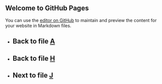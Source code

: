 

## Welcome to GitHub Pages

You can use the [editor on GitHub](https://github.com/samuelbetio/alphabet.file/edit/master/A/B/C/D/E/F/G/H/I/README.md) to maintain and preview the content for your website in Markdown files.

- ## **Back** to file [A](../../../../../../../../../README.md)

- ## **Back** to file [H](../)
- ## **Next** to file [J](J/)














